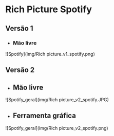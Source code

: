 # Rich Picture Spotify

## Versão 1

* ### Mão livre

![Spotify](img/Rich picture_v1_spotify.png)

## Versão 2

* ## Mão livre

![Spotify_geral](img/Rich picture_v2_spotify.JPG)

* ## Ferramenta gráfica

![Spotify_geral](img/Rich picture_v2_spotify.png)
